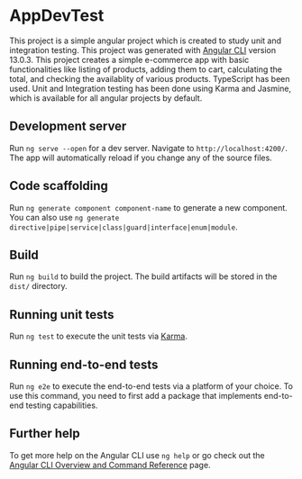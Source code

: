 # AppDevTest
This project is a simple angular project which is created to study unit and integration testing.
This project was generated with [Angular CLI](https://github.com/angular/angular-cli) version 13.0.3.
This project creates a simple e-commerce app with basic functionalities like listing of products, adding them to cart, calculating the total, and checking the availablity of various products. 
TypeScript has been used. Unit and Integration testing has been done using Karma and Jasmine, which is available for all angular projects by default.

## Development server

Run `ng serve --open` for a dev server. Navigate to `http://localhost:4200/`. The app will automatically reload if you change any of the source files.

## Code scaffolding

Run `ng generate component component-name` to generate a new component. You can also use `ng generate directive|pipe|service|class|guard|interface|enum|module`.

## Build

Run `ng build` to build the project. The build artifacts will be stored in the `dist/` directory.

## Running unit tests

Run `ng test` to execute the unit tests via [Karma](https://karma-runner.github.io).

## Running end-to-end tests

Run `ng e2e` to execute the end-to-end tests via a platform of your choice. To use this command, you need to first add a package that implements end-to-end testing capabilities.

## Further help

To get more help on the Angular CLI use `ng help` or go check out the [Angular CLI Overview and Command Reference](https://angular.io/cli) page.
